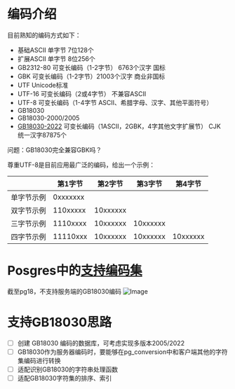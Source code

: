 # 编码介绍
目前熟知的编码方式如下：

- 基础ASCII 单字节 7位128个
- 扩展ASCII 单字节 8位256个
- GB2312-80  可变长编码（1-2字节） 6763个汉字 国标
- GBK 可变长编码（1-2字节）21003个汉字 商业非国标
- UTF Unicode标准
- UTF-16 可变长编码（2或4字节） 不兼容ASCII
- UTF-8 可变长编码（1-4字节 ASCII、希腊字母、汉字、其他平面符号）
- GB18030 
- GB18030-2000/2005
- [GB18030-2022](https://openstd.samr.gov.cn/bzgk/gb/newGbInfo?hcno=A1931A578FE14957104988029B0833D3) 可变长编码（1ASCII，2GBK，4字其他文字扩展节） CJK 统一汉字87875个

问题：GB18030完全兼容GBK吗？

尊重UTF-8是目前应用最广泛的编码，给出一个示例：

<!--StartFragment-->
  | 第1字节 | 第2字节 | 第3字节 | 第4字节
-- | -- | -- | -- | --
单字节示例 | 0xxxxxxx |   |   |  
双字节示例 | 110xxxxx | 10xxxxxx |   |  
三字节示例 | 1110xxxx | 10xxxxxx | 10xxxxxx |  
四字节示例 | 11110xxx | 10xxxxxx | 10xxxxxx | 10xxxxxx
<!--EndFragment-->

# Posgres中的[支持编码集](https://www.postgresql.org/docs/current/multibyte.html)
截至pg18，不支持服务端的GB18030编码
![Image](https://github.com/user-attachments/assets/9f177f06-df11-4c29-8244-0fcb64137c69)

# 支持GB18030思路

- [ ] 创建 GB18030 编码的数据库，可考虑实现多版本2005/2022
- [ ] GB18030作为服务器编码时，要能够在pg_conversion中和客户端其他的字符集编码进行转换
- [ ] 适配识别GB18030的字符串处理函数
- [ ] 适配GB18030字符集的排序、索引